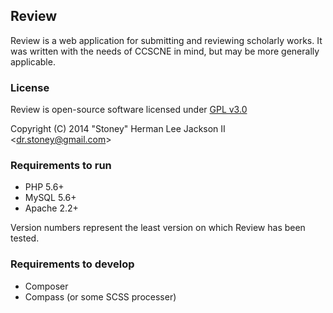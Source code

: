 ## Review

Review is a web application for submitting and reviewing scholarly works.
It was written with the needs of CCSCNE in mind, but may be more generally
applicable.

### License

Review is open-source software licensed under [GPL v3.0](http://www.gnu.org/copyleft/gpl.html)

Copyright (C) 2014 "Stoney" Herman Lee Jackson II \<dr.stoney@gmail.com\>

### Requirements to run

* PHP 5.6+
* MySQL 5.6+
* Apache 2.2+

Version numbers represent the least version on which Review has been tested.

### Requirements to develop

* Composer
* Compass (or some SCSS processer)

